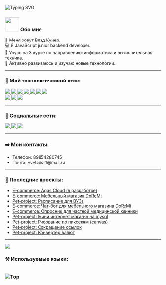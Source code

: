 ![Typing SVG](https://readme-typing-svg.herokuapp.com?color=%2336BCF7&lines=Добро+пожаловать!) 

<h3>
 <img src="https://github.com/TheDudeThatCode/TheDudeThatCode/blob/master/Assets/Developer.gif" width="45px"> Обо мне  
</h3> 

👨 Меня зовут <a href="https://vk.com/c_o_d_e_r" target="_blank">Влад Кучер</a>.  
💻 Я JavaScript junior backend developer.   
💼 Учусь на 3 курсе по направлению: информатика и вычислительная техника.   
 🚀 Активно развиваюсь и изучаю новые технологии.  
<hr>

<h3>🔧 Мой технологический стек: </h3>
<p>
  <a href="https://html.com/" target="_blank">
    <img src="https://img.shields.io/badge/HTML-E34F26?style=for-the-badge&logo=HTML5&logoColor=white">
  </a>
  <a href="https://www.w3schools.com/css/" target="_blank">
    <img src="https://img.shields.io/badge/CSS-1572B6?style=for-the-badge&logo=CSS3&logoColor=white">
  </a>
  <a href="https://www.javascript.com/" target="_blank">
    <img src="https://img.shields.io/badge/JavaScript-323330?style=for-the-badge&logo=javascript&logoColor=F7DF1E">
  </a>
  <a href="https://nodejs.org/en/" target="_blank">
    <img src="https://img.shields.io/badge/NODE.JS-339933?style=for-the-badge&logo=Node.js&logoColor=white">
  </a>
  <a href="https://www.json.org/json-en.html" target="_blank">
    <img src="https://img.shields.io/badge/JSON-000000?style=for-the-badge&logo=JSON&logoColor=white">
  </a> 
  <a href="https://code.visualstudio.com/" target="_blank">
    <img src="https://img.shields.io/badge/VS%20Code-007ACC?&style=for-the-badge&logo=visual-studio-code&logoColor=white">
  </a>
  <a href="https://www.google.com/intl/en_in/chrome/" target="_blank">
    <img src="https://img.shields.io/badge/google%20chrome-4285F4?&style=for-the-badge&logo=google%20chrome&logoColor=white">
  </a>
  <br>
  <a href="https://socket.io/" target="_blank">
    <img src="https://img.shields.io/badge/socket.io-12976e?&style=for-the-badge&logo=socket.io&logoColor=white">
  </a> 
  <a href="https://expressjs.com/" target="_blank">
    <img src="https://img.shields.io/badge/express.js-000000?&style=for-the-badge&logo=Express&logoColor=white">
  </a>
  <a href="https://www.mongodb.com/" target="_blank">
    <img src="https://img.shields.io/badge/mongodb-3a7c4a.svg?&style=for-the-badge&logo=mongodb&logoColor=white">
  </a> 
</p>
<hr>

<h3> 🤝 Социальные сети: </h3>
<p>
  <a href="https://vk.com/c_o_d_e_r" target="_blank">
    <img src="https://img.shields.io/badge/vk-146bc2?&style=for-the-badge&logo=vk&logoColor=white">
  </a>
  <a href="https://wa.me/79854280745" target="_blank">
    <img src="https://img.shields.io/badge/WhatsApp-12976e?&style=for-the-badge&logo=whatsapp&logoColor=white">
  </a>
  <a href="mailto:vvvlador1@mail.ru" target="_blank">
    <img src="https://img.shields.io/badge/mail.ru-005ff9?&style=for-the-badge&logo=mail.ru&logoColor=white">
  </a> 
</p>
<hr>

<h3> ➡️ Мои контакты: </h3>
<ul>
 <li>Телефон: 89854280745</li>
 <li>Почта: vvvlador1@mail.ru</li> 
</ul>
<hr>

<h3> 📕 Последние проекты: </h3>
<ul>
 <li>
  <a href="https://github.com/Vlador15/learning-project" target="_blank">E-commerce: Agas Cloud (в разработке)</a>
 </li>
 <li>
  <a href="https://github.com/Vlador15/shop-doremi" target="_blank">E-commerce: Мебельный магазин DoReMi</a>
 </li>
 <li>
  <a href="https://github.com/Vlador15/timetable" target="_blank">Pet-project: Расписание для ВУЗа</a> 
 </li>
 <li>
  <a href="https://github.com/Vlador15/vk-chat-bot-for-doremi" target="_blank">E-commerce: Чат-бот для мебельного магазина DoReMi</a>
 </li>
 <li>
  <a href="https://github.com/Vlador15/med-quiz" target="_blank">E-commerce: Опросник для частной медицинской клиники</a>
 </li> 
 <li>
  <a href="https://github.com/Vlador15/mini-shop-mysql" target="_blank">Pet-project: Мини интернет магазин на mysql</a> 
 </li>
 <li>
  <a href="https://github.com/Vlador15/pixel" target="_blank">Pet-project: Рисование по пикселям (canvas)</a> 
 </li>
 <li>
  <a href="https://github.com/Vlador15/short-url" target="_blank">Pet-project: Сокращение ссылок</a>
 </li>
 <li>
  <a href="https://github.com/Vlador15/currency-converter" target="_blank">Pet-project: Конвертер валют</a>
 </li>
</ul>
<hr>

![](https://komarev.com/ghpvc/?username=vlador15&color=blueviolet)
 
<h3> ⚒ Используемые языки: </3>   
<br>
<br>
 
![Top](https://github-readme-stats.vercel.app/api/top-langs/?username=vlador15&layout=compact)  
